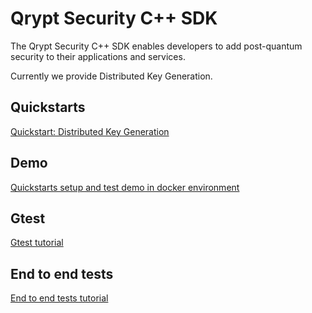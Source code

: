 
# Qrypt Security C++ SDK
The Qrypt Security C++ SDK enables developers to add post-quantum security to their applications and services.

Currently we provide Distributed Key Generation.

## Quickstarts
[Quickstart: Distributed Key Generation](https://docs.qrypt.com/sdk/quickstarts/cpp/keygendistributed/) 

## Demo
[Quickstarts setup and test demo in docker environment](demo/README.md)

## Gtest
[Gtest tutorial](KeyGenDistributed/gtests/README.md)

## End to end tests
[End to end tests tutorial](README_END2END_TEST.md)
